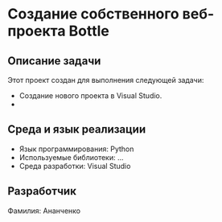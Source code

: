 # Cоздание собственного веб-проекта Bottle

## Описание задачи
Этот проект создан для выполнения следующей задачи:
- Создание нового проекта в Visual Studio.
- 

## Среда и язык реализации
- Язык программирования: Python
- Используемые библиотеки: ...
- Среда разработки: Visual Studio

## Разработчик
Фамилия: Ананченко
